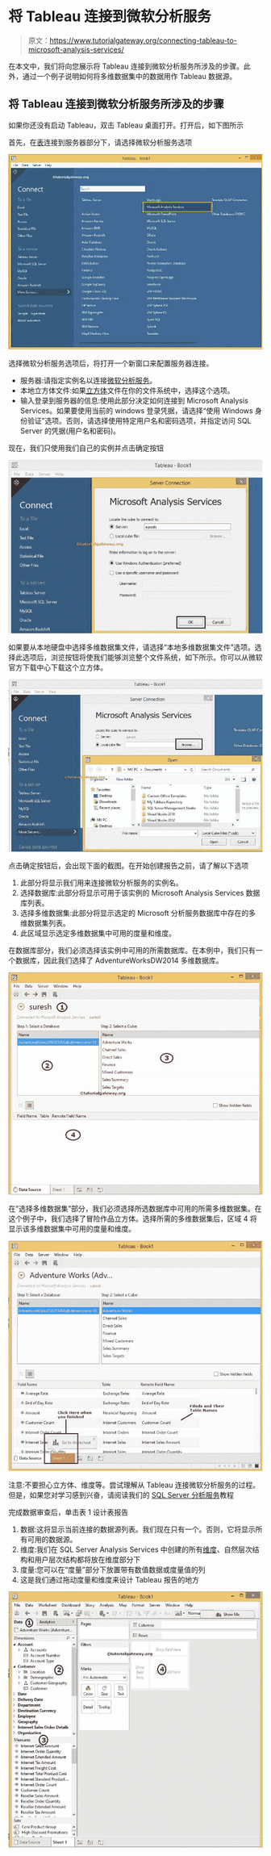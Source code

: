# 将 Tableau 连接到微软分析服务

> 原文：<https://www.tutorialgateway.org/connecting-tableau-to-microsoft-analysis-services/>

在本文中，我们将向您展示将 Tableau 连接到微软分析服务所涉及的步骤。此外，通过一个例子说明如何将多维数据集中的数据用作 Tableau 数据源。

## 将 Tableau 连接到微软分析服务所涉及的步骤

如果你还没有启动 Tableau，双击 Tableau 桌面打开。打开后，如下图所示

首先，在[表](https://www.tutorialgateway.org/tableau/)连接到服务器部分下，请选择微软分析服务选项

![Connecting Tableau to Microsoft Analysis Services 1](img/6081544c031e8350439870cf00fc9752.png)

选择微软分析服务选项后，将打开一个新窗口来配置服务器连接。

*   服务器:请指定实例名以连接[微软分析服务](https://www.tutorialgateway.org/ssas/)。
*   本地立方体文件:如果[立方体](https://www.tutorialgateway.org/create-olap-cube-in-ssas/)文件在你的文件系统中，选择这个选项。
*   输入登录到服务器的信息:使用此部分决定如何连接到 Microsoft Analysis Services。如果要使用当前的 windows 登录凭据，请选择“使用 Windows 身份验证”选项。否则，请选择使用特定用户名和密码选项，并指定访问 SQL Server 的凭据(用户名和密码)。

现在，我们只使用我们自己的实例并点击确定按钮

![Connecting Tableau to Microsoft Analysis Services 3](img/7db90cddd560dfeea2992146eb045acb.png)

如果要从本地硬盘中选择多维数据集文件，请选择“本地多维数据集文件”选项。选择此选项后，浏览按钮将使我们能够浏览整个文件系统，如下所示。你可以从微软官方下载中心下载这个立方体。

![Connecting Tableau to Microsoft Analysis Services 2](img/1385519ddda5d13f1e86d58bcf2e8ec0.png)

点击确定按钮后，会出现下面的截图。在开始创建报告之前，请了解以下选项

1.  此部分将显示我们用来连接微软分析服务的实例名。
2.  选择数据库:此部分将显示可用于该实例的 Microsoft Analysis Services 数据库列表。
3.  选择多维数据集:此部分将显示选定的 Microsoft 分析服务数据库中存在的多维数据集列表。
4.  此区域显示选定多维数据集中可用的度量和维度。

在数据库部分，我们必须选择该实例中可用的所需数据库。在本例中，我们只有一个数据库，因此我们选择了 AdventureWorksDW2014 多维数据库。

![Connecting Tableau to Microsoft Analysis Services 4](img/d0ee0d384a0fd631d59556610e75c134.png)

在“选择多维数据集”部分，我们必须选择所选数据库中可用的所需多维数据集。在这个例子中，我们选择了冒险作品立方体。选择所需的多维数据集后，区域 4 将显示该多维数据集中可用的度量和维度。

![Connecting Tableau to Microsoft Analysis Services 5](img/01a742b0e70faf839e7be42931336c60.png)

注意:不要担心立方体、维度等。尝试理解从 Tableau 连接微软分析服务的过程。但是，如果您对学习感到兴奋，请阅读我们的 [SQL Server 分析服务](https://www.tutorialgateway.org/ssas/)教程

完成数据审查后，单击表 1 设计表报告

1.  数据:这将显示当前连接的数据源列表。我们现在只有一个。否则，它将显示所有可用的数据源。
2.  维度:我们在 SQL Server Analysis Services 中创建的所有[维度](https://www.tutorialgateway.org/create-dimension-in-ssas/)、自然层次结构和用户层次结构都将放在维度部分下
3.  度量:您可以在“度量”部分下放置带有数值数据或度量值的列
4.  这是我们通过拖动度量和维度来设计 Tableau 报告的地方

![Connecting Tableau to Microsoft Analysis Services 6](img/902070f63e37bf4824fee249ed9938ca.png)